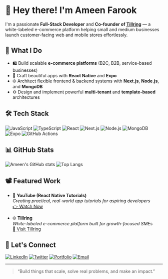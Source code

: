 # 👋 Hey there! I'm Ameen Farook

I'm a passionate **Full-Stack Developer** and **Co-founder of [Tillring](https://tillring.com)** — a white-labeled e-commerce platform helping small and medium businesses launch customer-facing web and mobile stores effortlessly.

## 🚀 What I Do

- 🛍️ Build scalable **e-commerce platforms** (B2C, B2B, service-based businesses)
- 📱 Craft beautiful apps with **React Native** and **Expo**
- 🌐 Architect flexible frontend & backend systems with **Next.js**, **Node.js**, and **MongoDB**
- ⚙️ Design and implement powerful **multi-tenant** and **template-based** architectures

## 🛠️ Tech Stack

![JavaScript](https://img.shields.io/badge/-JavaScript-black?style=flat-square&logo=javascript)
![TypeScript](https://img.shields.io/badge/-TypeScript-black?style=flat-square&logo=typescript)
![React](https://img.shields.io/badge/-React-black?style=flat-square&logo=react)
![Next.js](https://img.shields.io/badge/-Next.js-black?style=flat-square&logo=next.js)
![Node.js](https://img.shields.io/badge/-Node.js-black?style=flat-square&logo=node.js)
![MongoDB](https://img.shields.io/badge/-MongoDB-black?style=flat-square&logo=mongodb)
![Expo](https://img.shields.io/badge/-Expo-black?style=flat-square&logo=expo)
![GitHub Actions](https://img.shields.io/badge/-GitHub_Actions-black?style=flat-square&logo=githubactions)

## 📊 GitHub Stats

![Ameen's GitHub stats](https://github-readme-stats.vercel.app/api?username=ameenfarook&show_icons=true&theme=radical)
![Top Langs](https://github-readme-stats.vercel.app/api/top-langs/?username=ameenfarook&layout=compact&theme=radical)

## 📽️ Featured Work

- 🎥 **YouTube (React Native Tutorials)**  
  _Creating practical, real-world app tutorials for aspiring developers_  
  [👉 Watch Now](https://www.youtube.com/@yourchannelname)

- 🌐 **Tillring**  
  _White-labeled e-commerce platform built for growth-focused SMEs_  
  [🚀 Visit Tillring](https://tillring.com)

## 🤝 Let's Connect

[![LinkedIn](https://img.shields.io/badge/-LinkedIn-blue?style=flat-square&logo=linkedin)](https://linkedin.com/in/ameenfarook)
[![Twitter](https://img.shields.io/badge/-Twitter-blue?style=flat-square&logo=twitter)](https://twitter.com/yourhandle)
[![Portfolio](https://img.shields.io/badge/-Portfolio-000?style=flat-square&logo=google-chrome)](https://yourportfolio.com)
[![Email](https://img.shields.io/badge/-Email-black?style=flat-square&logo=gmail)](mailto:ameen@example.com)

---

> “Build things that scale, solve real problems, and make an impact.”

